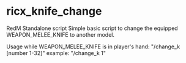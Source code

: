 # ricx_knife_change
RedM Standalone script
Simple basic script to change the equipped WEAPON_MELEE_KNIFE to another model.

Usage while WEAPON_MELEE_KNIFE is in player's hand: "/change_k [number 1-32]" example: "/change_k 1"
